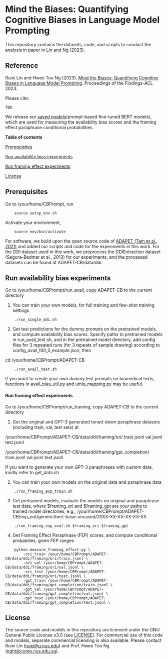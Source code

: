 # Mind the Biases: Quantifying Cognitive Biases in Language Model Prompting

This repository contains the datasets, code, and scripts to conduct the analysis in paper in [Lin and Ng (2023)](#reference).

## Reference
Ruixi Lin and Hwee Tou Ng (2023). 
[Mind the Biases: Quantifying Cognitive Biases in Language Model Prompting](https://TBD).  Proceedings of the Findings-ACL 2023. 

Please cite: 
```
TBD

```

We release our [saved models](https://drive.google.com/file/d/1MdZ40PEadowlfotDf54wtKLgOMm57rla/view?usp=sharing)(prompt-based fine-tuned BERT models), which are used for measuring the availability bias scores and the framing effect paraphrase conditional probabilities.


**Table of contents**

[Prerequisites](#prerequisites)

[Run availability bias experiments](#run-availability-bias-experiments)

[Run framing effect experiments](#run-framing-effect-experiments)

[License](#license)


## Prerequisites
Go to /your/home/CBPrompt, run
```
	source setup_env.sh
```
Activate your environment,
```
	source env/bin/activate
```
For software, we build upon the open source code of [ADAPET (Tam et al., 2021)](https://aclanthology.org/2021.emnlp-main.407/) and added our scripts and code for the experiments in this work. For the DDI dataset used in this work, we preprocess the DDIExtraction dataset (Segura-Bedmar et al., 2013) for our experiments, and the processed datasets can be found at ADAPET-CB/data/ddi.


## Run availability bias experiments
Go to /your/home/CBPrompt/run_avail, copy ADAPET-CB to the current directory

1. You can train your own models, for full training and few-shot training settings
```
	./run_single_ddi.sh
```

2. Get test predictions for the dummy prompts on the pretrained models,
   and compute availability bias scores. Specify paths to pretrained models in run_avail_test.sh, and in the pretrained model directory, add config files for 3 repeated runs (for 3 repeats of sample drawing) according to config_avail_100_0_example.json, then
	
cd /your/home/CBPrompt/ADAPET-CB
```
	./run_avail_test.sh
```

If you want to create your own dummy test prompts on biomedical texts, functions in avail_bias_util.py and umls_mapping.py may be useful.


#### Run framing effect experiments ####
Go to /your/home/CBPrompt/run_framing, copy ADAPET-CB to the current directory

1. Get the original and GPT-3 generated toned-down paraphrase datasets (including train, val, test sets) at

/your/home/CBPrompt/ADAPET-CB/data/ddi/framing/ori/
	train.jsonl
	val.jsonl
	test.jsonl

/your/home/CBPrompt/ADAPET-CB/data/ddi/framing/gpt_completion/
	train.jsonl
	val.jsonl
	test.jsonl

If you want to generate your own GPT-3 paraphrases with custom data, kindly refer to get_data.sh


2. You can train your own models on the original data and paraphrase data
```
	./run_framing_exp_train.sh
```

3. Get pretrained models, evaluate the models on original and paraphrase test data, where
$framing_ori and $framing_gpt are your paths to trained model directories, e.g., /your/home/CBPrompt/ADAPET-CB/exp_out/generic/bert-base-uncased/20XX-XX-XX-XX-XX-XX
```
	./run_framing_exp_eval.sh $framing_ori $framing_gpt
```

4. Get Framing Effect Paraphrase (FEP) scores, and compute conditional probabilies, given FEP ranges
```
	python measure_framing_effect.py \
		-ori_train /your/home/CBPrompt/ADAPET-CB/data/ddi/framing/ori/train.jsonl \
		-ori_val /your/home/CBPrompt/ADAPET-CB/data/ddi/framing/ori/val.jsonl \
		-ori_test /your/home/CBPrompt/ADAPET-CB/data/ddi/framing/ori/test.jsonl \
		-gpt_train /your/home/CBPrompt/ADAPET-CB/data/ddi/framing/gpt_completion/train.jsonl \
		-gpt_val /your/home/CBPrompt/ADAPET-CB/data/ddi/framing/gpt_completion/val.jsonl \
		-gpt_test /your/home/CBPrompt/ADAPET-CB/data/ddi/framing/gpt_completion/test.jsonl \
```


## License
The source code and models in this repository are licensed under the GNU General Public License v3.0 (see [LICENSE](LICENSE)). For commercial use of this code and models, separate commercial licensing is also available. Please contact Ruixi Lin (ruixi@u.nus.edu) and Prof. Hwee Tou Ng (nght@comp.nus.edu.sg).




